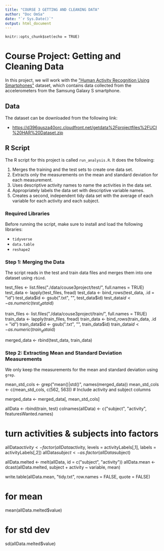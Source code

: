 ```yaml
---
title: "COURSE 3 GETTING AND CLEANING DATA"
author: "Doc OmSa"
date: "`r Sys.Date()`"
output: html_document
---
```


```{r setup, include=FALSE}
knitr::opts_chunk$set(echo = TRUE)
```
# Course Project: Getting and Cleaning Data

In this project, we will work with the ["Human Activity Recognition Using Smartphones"](http://archive.ics.uci.edu/ml/datasets/Human+Activity+Recognition+Using+Smartphones) dataset, which contains data collected from the accelerometers from the Samsung Galaxy S smartphone.

## Data

The dataset can be downloaded from the following link:

* https://d396qusza40orc.cloudfront.net/getdata%2Fprojectfiles%2FUCI%20HAR%20Dataset.zip

## R Script

The R script for this project is called `run_analysis.R`. It does the following:

1. Merges the training and the test sets to create one data set.
2. Extracts only the measurements on the mean and standard deviation for each measurement.
3. Uses descriptive activity names to name the activities in the data set.
4. Appropriately labels the data set with descriptive variable names.
5. Creates a second, independent tidy data set with the average of each variable for each activity and each subject.

### Required Libraries

Before running the script, make sure to install and load the following libraries:

* `tidyverse`
* `data.table`
* `reshape2`


### Step 1: Merging the Data

The script reads in the test and train data files and merges them into one dataset using `rbind`.

test_files <- list.files("./data/couse3project/test/", full.names = TRUE)
test_data <- lapply(test_files, fread)
test_data <- bind_rows(test_data, .id = "id")
test_data$id <- gsub(".txt", "", test_data$id)
test_data$id <- as.numeric(test_data$id)

train_files <- list.files("./data/couse3project/train/", full.names = TRUE)
train_data <- lapply(train_files, fread)
train_data <- bind_rows(train_data, .id = "id")
train_data$id <- gsub(".txt", "", train_data$id)
train_data$id <- as.numeric(train_data$id)

merged_data <- rbind(test_data, train_data)


### Step 2: Extracting Mean and Standard Deviation Measurements

We only keep the measurements for the mean and standard deviation using `grep`.

mean_std_cols <- grep("mean\(\)|std\(\)", names(merged_data))
mean_std_cols <- c(mean_std_cols, c(562, 563)) # Include activity and subject columns

merged_data <- merged_data[, mean_std_cols]

allData <- rbind(train, test)
colnames(allData) <- c("subject", "activity", featuresWanted.names)

# turn activities & subjects into factors
allData$activity <- factor(allData$activity, levels = activityLabels[,1], labels = activityLabels[,2])
allData$subject <- as.factor(allData$subject)

allData.melted <- melt(allData, id = c("subject", "activity"))
allData.mean <- dcast(allData.melted, subject + activity ~ variable, mean)

write.table(allData.mean, "tidy.txt", row.names = FALSE, quote = FALSE)

# for mean

mean(allData.melted$value)

# for std dev

sd(allData.melted$value)


